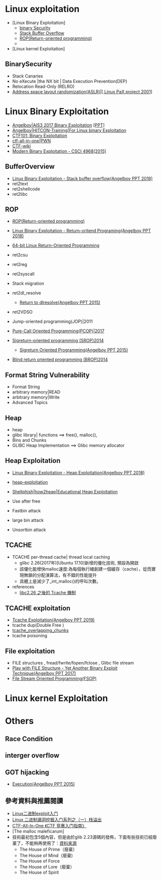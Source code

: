 # Linux exploitation

- [Linux Binary Exploitation]
  - [binary Security](#BinarySecurity)
  - [Stack Buffer Overflow](#BufferOverview) 
  - [ROP(Return-oriented programming)](#ROP)
  - 
- [Linux kernel Exploitation]

## BinarySecurity

- Stack Canaries
- No eXecute |the NX bit | Data Execution Prevention(DEP) 
- Relocation Read-Only (RELRO)
- [Address space layout randomization(ASLR)|[ Linux PaX project 2001]](https://en.wikipedia.org/wiki/Address_space_layout_randomization)


# Linux Binary Exploitation

- [Angelboy|AIS3 2017 Binary Exploitation](https://github.com/scwuaptx/AIS3-2017) [[PPT]](https://www.slideshare.net/AngelBoy1/binary-exploitation-ais3)
- [Angelboy|HITCON-Training|For Linux binary Exploitation](https://github.com/scwuaptx/HITCON-Training)
- [CTF101: Binary Exploitation](https://ctf101.org/binary-exploitation/overview/)
- [ctf-all-in-one|PWN](https://firmianay.gitbooks.io/ctf-all-in-one/content/doc/3_topics.html)
- [CTF-wiki](http://ctfwiki.ycdxsb.cn/pwn/readme-zh/)
- [Modern Binary Exploitation - CSCI 4968(2015)](https://github.com/RPISEC/MBE)

## BufferOverview
- [Linux Binary Exploitation - Stack buffer overflow(Angelboy PPT 2018)](https://www.slideshare.net/AngelBoy1/linux-binary-exploitation-stack-buffer-overflow)
- ret2text
- ret2shellcode
- ret2libc

## ROP
- [ROP(Return-oriented programming)](https://en.wikipedia.org/wiki/Return-oriented_programming)
- [Linux Binary Exploitation - Return-oritend Programing(Angelboy PPT 2018)](https://www.slideshare.net/AngelBoy1/linux-binary-exploitation-returnoritend-programing)
- [64-bit Linux Return-Oriented Programming](https://crypto.stanford.edu/~blynn/rop/)

- ret2csu
- ret2reg
- ret2syscall
- Stack migration
- ret2dl_resolve
  - [Return to dlresolve(Angelboy PPT 2015)](https://www.slideshare.net/AngelBoy1/re2dlresolve)
- ret2VDSO
- Jump-oriented programming(JOP)|2011
- [Pure-Call Oriented Programming(PCOP)|2017](https://www.researchgate.net/publication/317177008_Pure-Call_Oriented_Programming_PCOP_chaining_the_gadgets_using_call_instructions)
- [Sigreturn-oriented programming (SROP)2014](https://en.wikipedia.org/wiki/Sigreturn-oriented_programming)
  - [Sigreturn Oriented Programming(Angelboy PPT 2015)](https://www.slideshare.net/AngelBoy1/sigreturn-ori)
- [Blind return oriented programming (BROP)2014](https://en.wikipedia.org/wiki/Blind_return_oriented_programming)

## Format String Vulnerability
- Format String
- arbitrary memory|READ
- arbitrary memory|Write
- Advanced Topics


## Heap
- heap
- glibc library| functions ==> free(), malloc(), 
- Bins and Chunks
- GLIBC Heap Implementation ==> Glibc memory allocator 

## Heap Exploitation
- [Linux Binary Exploitation - Heap Exploitation(Angelboy PPT 2018)](https://www.slideshare.net/AngelBoy1/linux-binary-exploitation-heap-exploitation)
- [heap-exploitation](https://heap-exploitation.dhavalkapil.com/)
- [Shellphish|how2heap|Educational Heap Exploitation](https://github.com/shellphish/how2heap)

- Use after free
- Fastbin attack
- large bin attack
- Unsortbin attack

## TCACHE
- TCACHE  per-thread cache| thread local caching
  - glibc 2.26(2017年)[Ubuntu 17.10]新增的優化技術, 預設為開啟
  - 該優化能增快malloc速度:為每個執行緒創建一個緩存（cache），從而實現無鎖的分配演算法，有不錯的性能提升
  - 具體上是減少了_int_malloc()的呼叫次數。
- references 
  - [libc2.26 之後的 Tcache 機制](https://www.jianshu.com/p/3ef98e86a913)

## TCACHE exploitation
- [Tcache Exploitation(Angelboy PPT 2019)](https://www.slideshare.net/AngelBoy1/tcache-exploitation-127268389)
- tcache dup(Double Free )
- [tcache_overlapping_chunks](https://kknews.cc/code/95xqlrj.html)
- tcache poisoning

## File exploitation
- FILE structures  , fread/fwrite/fopen/fclose , Glibc  file stream
- [Play with FILE Structure - Yet Another Binary Exploit Technique(Angelboy PPT 2017)](https://www.slideshare.net/AngelBoy1/play-with-file-structure-yet-another-binary-exploit-technique)
- [File Stream Oriented Programming(FSOP)](https://gsec.hitb.org/materials/sg2018/WHITEPAPERS/FILE%20Structures%20-%20Another%20Binary%20Exploitation%20Technique%20-%20An-Jie%20Yang.pdf)
# Linux kernel Exploitation

# Others
## Race Condition
## interger overflow
## GOT hijacking
- [Execution(Angelboy PPT 2015)](https://www.slideshare.net/AngelBoy1/execution-50215114)


## 參考資料與推薦閱讀


- [Linux二进制exploit入门](https://blog.csdn.net/chen_yi_ang/article/details/108701589?utm_medium=distribute.pc_relevant.none-task-blog-2%7Edefault%7EOPENSEARCH%7Edefault-6.no_search_link&depth_1-utm_source=distribute.pc_relevant.none-task-blog-2%7Edefault%7EOPENSEARCH%7Edefault-6.no_search_link)
- [Linux 二进制漏洞挖掘入门系列之（一）栈溢出](https://blog.csdn.net/song_lee/article/details/99694514?utm_medium=distribute.pc_relevant.none-task-blog-2%7Edefault%7ECTRLIST%7Edefault-14.no_search_link&depth_1-utm_source=distribute.pc_relevant.none-task-blog-2%7Edefault%7ECTRLIST%7Edefault-14.no_search_link)
- [CTF-All-In-One 《CTF 竞赛入门指南》](https://firmianay.gitbooks.io/ctf-all-in-one/content/)
- [The malloc maleficarum]
- 技術最初包含5個內容，但是由於glib 2.23源碼的發佈，下面有些技術已經廢棄了，不能夠再使用了：[資料來源](https://blog.csdn.net/qq_41453285/article/details/99175665)
  - The House of Prime（廢棄）
  - The House of Mind（廢棄)
  - The House of Force
  - The House of Lore（廢棄）
  - The House of Spirit

